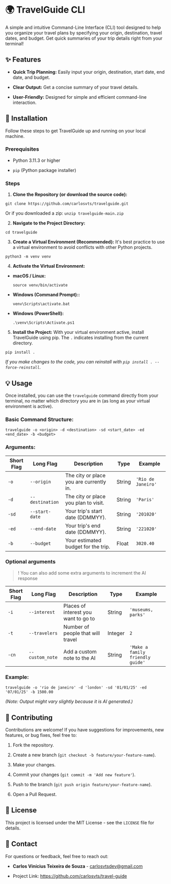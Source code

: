 # 🌍 TravelGuide CLI

A simple and intuitive Command-Line Interface (CLI) tool designed to help you organize your travel plans by specifying your origin, destination, travel dates, and budget. Get quick summaries of your trip details right from your terminal!

## ✨ Features

* **Quick Trip Planning:** Easily input your origin, destination, start date, end date, and budget.

* **Clear Output:** Get a concise summary of your travel details.

* **User-Friendly:** Designed for simple and efficient command-line interaction.

## 🚀 Installation

Follow these steps to get TravelGuide up and running on your local machine.

### Prerequisites

* Python 3.11.3 or higher

* `pip` (Python package installer)

### Steps

1. **Clone the Repository (or download the source code):**

`git clone https://github.com/carlosvts/travelguide.git`

Or if you downloaded a zip: `unzip travelguide-main.zip`


2. **Navigate to the Project Directory:**

`cd travelguide`


3. **Create a Virtual Environment (Recommended):**
It's best practice to use a virtual environment to avoid conflicts with other Python projects.

`python3 -m venv venv`


4. **Activate the Virtual Environment:**

* **macOS / Linux:**

  ```
  source venv/bin/activate
  
  ```

* **Windows (Command Prompt)::**

  ```
  venv\Scripts\activate.bat
  
  ```

* **Windows (PowerShell):**

  ```
  .\venv\Scripts\Activate.ps1
  
  ```

5. **Install the Project:**
With your virtual environment active, install TravelGuide using pip. The `.` indicates installing from the current directory.

`pip install .`


*If you make changes to the code, you can reinstall with `pip install . --force-reinstall`.*

## 💡 Usage

Once installed, you can use the `travelguide` command directly from your terminal, no matter which directory you are in (as long as your virtual environment is active).

### Basic Command Structure:

`travelguide -o <origin> -d <destination> -sd <start_date> -ed <end_date> -b <budget>`


### Arguments:

| Short Flag | Long Flag | Description | Type | Example | 
 | ----- | ----- | ----- | ----- | ----- | 
| `-o` | `--origin` | The city or place you are currently in. | String | `'Rio de Janeiro'` | 
| `-d` | `--destination` | The city or place you plan to visit. | String | `'Paris'` |
| `-sd` | `--start-date` | Your trip's start date (DDMMYY). | String | `'201020'` | 
| `-ed` | `--end-date` | Your trip's end date (DDMMYY). | String | `'221020'` | 
| `-b` | `--budget` | Your estimated budget for the trip. | Float | `3020.40` |

### Optional arguments

> ! You can also add some extra arguments to increment the AI response

| Short Flag | Long Flag | Description | Type | Example | 
 | ----- | ----- | ----- | ----- | ----- | 
| `-i` | `--interest` | Places of interest you want to go to | String | `'museums, parks'` | 
| `-t` | `--travelers` | Number of people that will travel | Integer | `2` | 
| `-cn` | `--custom_note` | Add a custom note to the AI | String | `'Make a family friendly guide'` |

### Example:

`travelguide -o 'rio de janeiro' -d 'london' -sd '01/01/25' -ed '07/01/25' -b 1500.00`

*(Note: Output might vary slightly because it is AI generated.)*

## 🤝 Contributing

Contributions are welcome! If you have suggestions for improvements, new features, or bug fixes, feel free to:

1. Fork the repository.

2. Create a new branch (`git checkout -b feature/your-feature-name`).

3. Make your changes.

4. Commit your changes (`git commit -m 'Add new feature'`).

5. Push to the branch (`git push origin feature/your-feature-name`).

6. Open a Pull Request.

## 📄 License

This project is licensed under the MIT License - see the `LICENSE` file for details.

## 📧 Contact

For questions or feedback, feel free to reach out:

* **Carlos Vinícius Teixeira de Souza** - carlosvtsdev@gmail.com

* Project Link: <https://github.com/carlosvts/travel-guide> 